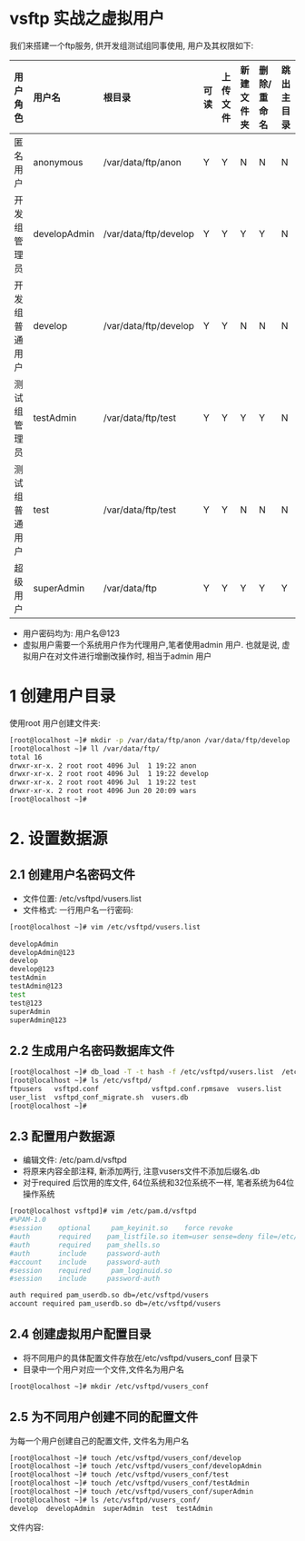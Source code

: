 # vsftp 实战之虚拟用户


我们来搭建一个ftp服务, 供开发组测试组同事使用, 用户及其权限如下:

| 用户角色| 用户名 | 根目录 | 可读 | 上传文件 | 新建文件夹 | 删除/重命名 | 跳出主目录 |
| :--- | :--- | :--- |:--- | :--- | :--- | :--- | :--- |
| 匿名用户 | anonymous | /var/data/ftp/anon | Y | Y | N | N | N |
| 开发组管理员 | developAdmin | /var/data/ftp/develop | Y | Y | Y | Y | N |
| 开发组普通用户 | develop | /var/data/ftp/develop | Y | Y | N | N | N |
| 测试组管理员 | testAdmin | /var/data/ftp/test | Y | Y | Y | Y | N |
| 测试组普通用户 | test | /var/data/ftp/test | Y | Y | N | N | N |
| 超级用户 | superAdmin | /var/data/ftp | Y | Y | Y | Y | Y |

* 用户密码均为: 用户名@123
* 虚拟用户需要一个系统用户作为代理用户,笔者使用admin 用户. 也就是说, 虚拟用户在对文件进行增删改操作时, 相当于admin 用户

# 1 创建用户目录
使用root 用户创建文件夹:
```bash
[root@localhost ~]# mkdir -p /var/data/ftp/anon /var/data/ftp/develop  /var/data/ftp/test
[root@localhost ~]# ll /var/data/ftp/
total 16
drwxr-xr-x. 2 root root 4096 Jul  1 19:22 anon
drwxr-xr-x. 2 root root 4096 Jul  1 19:22 develop
drwxr-xr-x. 2 root root 4096 Jul  1 19:22 test
drwxr-xr-x. 2 root root 4096 Jun 20 20:09 wars
[root@localhost ~]# 
```

# 2. 设置数据源

## 2.1 创建用户名密码文件
* 文件位置: /etc/vsftpd/vusers.list
* 文件格式: 一行用户名一行密码:

```bash
[root@localhost ~]# vim /etc/vsftpd/vusers.list
  
developAdmin
developAdmin@123
develop
develop@123
testAdmin
testAdmin@123
test
test@123
superAdmin
superAdmin@123
```

## 2.2 生成用户名密码数据库文件

```bash
[root@localhost ~]# db_load -T -t hash -f /etc/vsftpd/vusers.list  /etc/vsftpd/vusers.db
[root@localhost ~]# ls /etc/vsftpd/
ftpusers   vsftpd.conf             vsftpd.conf.rpmsave  vusers.list
user_list  vsftpd_conf_migrate.sh  vusers.db
[root@localhost ~]# 
```

## 2.3 配置用户数据源
* 编辑文件: /etc/pam.d/vsftpd
* 将原来内容全部注释, 新添加两行, 注意vusers文件不添加后缀名.db
* 对于required 后饮用的库文件, 64位系统和32位系统不一样, 笔者系统为64位操作系统

```bash
[root@localhost vsftpd]# vim /etc/pam.d/vsftpd
#%PAM-1.0
#session    optional     pam_keyinit.so    force revoke
#auth       required    pam_listfile.so item=user sense=deny file=/etc/vsftpd/ftpusers onerr=succeed
#auth       required    pam_shells.so
#auth       include     password-auth
#account    include     password-auth
#session    required     pam_loginuid.so
#session    include     password-auth

auth required pam_userdb.so db=/etc/vsftpd/vusers
account required pam_userdb.so db=/etc/vsftpd/vusers
```

## 2.4 创建虚拟用户配置目录
* 将不同用户的具体配置文件存放在/etc/vsftpd/vusers_conf 目录下
* 目录中一个用户对应一个文件,文件名为用户名
```bash
[root@localhost ~]# mkdir /etc/vsftpd/vusers_conf
```

## 2.5 为不同用户创建不同的配置文件
为每一个用户创建自己的配置文件, 文件名为用户名
```bash
[root@localhost ~]# touch /etc/vsftpd/vusers_conf/develop
[root@localhost ~]# touch /etc/vsftpd/vusers_conf/developAdmin
[root@localhost ~]# touch /etc/vsftpd/vusers_conf/test
[root@localhost ~]# touch /etc/vsftpd/vusers_conf/testAdmin
[root@localhost ~]# touch /etc/vsftpd/vusers_conf/superAdmin
[root@localhost ~]# ls /etc/vsftpd/vusers_conf/
develop  developAdmin  superAdmin  test  testAdmin
```
文件内容:



































































































































































